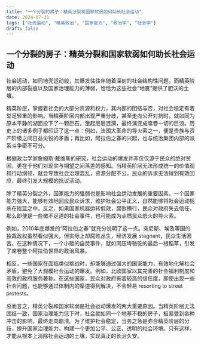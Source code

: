 ```yaml
---
title: "一个分裂的房子：精英分裂和国家软弱如何助长社会运动"
date: 2024-07-31
tags: ["社会运动", "精英政治", "国家能力", "政治学", "社会学"]
draft: false
---
```


## 一个分裂的房子：精英分裂和国家软弱如何助长社会运动

社会运动，如同地壳运动般，其爆发往往伴随着深刻的社会结构性问题。而精英阶层的内部裂痕以及国家治理能力的薄弱，恰恰为这些社会“地震”提供了肥沃的土壤。

精英阶层，掌握着社会的大部分资源和权力，其内部的团结与否，对社会稳定有着举足轻重的影响。当精英阶层内部出现严重分歧，甚至走向公开对抗时，就如同为原本平静的湖面投下了一颗巨石，激起层层涟漪，最终演变成席卷一切的巨浪。历史上的诸多例子都印证了这一点：例如，法国大革命的导火索之一，便是贵族与资产阶级之间日益尖锐的矛盾；再比如，阿拉伯之春的兴起，也与统治集团内部的派系斗争密不可分。

根据政治学家詹姆斯·戴维斯的研究，社会运动的爆发并非仅仅源于民众的绝对贫困，更在于他们对现实与期望之间落差的感知。当精英阶层无法形成统一的价值观和行动纲领，就会导致社会治理混乱，资源分配不公，民众的诉求无法得到有效回应，最终引发大规模的抗议活动。

除了精英分裂之外，国家能力的强弱也是影响社会运动发展的重要因素。一个国家能力强大，能够有效地回应民众诉求，维护社会公平正义，自然能够将社会运动扼杀在摇篮之中。反之，如果国家机器运转低效，腐败横行，民众对政府失去信任，那么即使是一些微不足道的社会事件，也可能成为点燃民众怒火的导火索。

例如，2010年底爆发的“阿拉伯之春”就充分说明了这一点。突尼斯、埃及等国的独裁政权虽然看似强大，但实际上却腐败丛生，经济发展 stagnant，民众生活困苦。在这种情况下，一个小贩的自焚事件，就如同压垮骆驼的最后一根稻草，引发了席卷整个阿拉伯世界的政治风暴。

相反，一些国家在面临类似挑战时，却能够通过强大的国家能力，有效地化解社会矛盾，避免了大规模社会运动的爆发。例如，北欧国家以其完善的社会福利制度和高效的政府服务著称。在这些国家，民众对政府有着较高的信任度，即使出现一些社会问题，也能够通过体制内的渠道得到解决，不会轻易 resorting to street protests。

总而言之，精英分裂和国家软弱是社会运动爆发的两大重要原因。当精英阶层无法团结一致，国家治理能力低下时，社会就如同一个地基不稳的房子，极易受到各种冲击的影响，最终走向崩溃。为了维护社会稳定，当务之急是弥合精英阶层的分歧，提升国家治理能力，构建一个更加公平、公正、透明的社会环境。只有这样，才能从根本上消除社会运动的土壤，实现真正的长治久安。 
